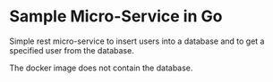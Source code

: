 # Sample Micro-Service in Go

Simple rest micro-service to insert users into a database and to get a specified user from the database.

The docker image does not contain the database.
